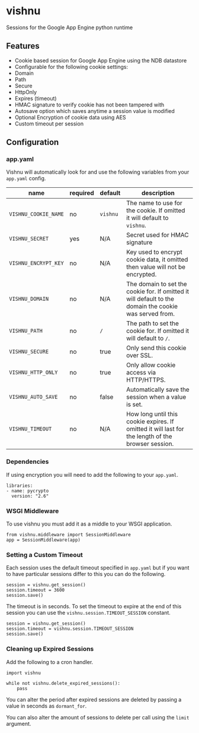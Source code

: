 # vishnu
Sessions for the Google App Engine python runtime

## Features

- Cookie based session for Google App Engine using the NDB datastore
- Configurable for the following cookie settings:
 - Domain
 - Path
 - Secure
 - HttpOnly
 - Expires (timeout)
- HMAC signature to verify cookie has not been tampered with
- Autosave option which saves anytime a session value is modified
- Optional Encryption of cookie data using AES
- Custom timeout per session

## Configuration

### app.yaml
Vishnu will automatically look for and use the following variables from your `app.yaml` config.

| name | required | default | description |
| ---- | -------- | ------- | ----------- |
| `VISHNU_COOKIE_NAME` | no |  `vishnu` | The name to use for the cookie. If omitted it will default to `vishnu`. |
| `VISHNU_SECRET` | yes | N/A | Secret used for HMAC signature |
| `VISHNU_ENCRYPT_KEY` | no | N/A | Key used to encrypt cookie data, it omitted then value will not be encrypted. |
| `VISHNU_DOMAIN` | no | N/A | The domain to set the cookie for. If omitted it will default to the domain the cookie was served from. |
| `VISHNU_PATH` | no | `/` | The path to set the cookie for. If omitted it will default to `/`. |
| `VISHNU_SECURE` | no | true | Only send this cookie over SSL. |
| `VISHNU_HTTP_ONLY` | no | true | Only allow cookie access via HTTP/HTTPS. |
| `VISHNU_AUTO_SAVE` | no | false | Automatically save the session when a value is set. |
| `VISHNU_TIMEOUT` | no | N/A | How long until this cookie expires. If omitted it will last for the length of the browser session. |

### Dependencies

If using encryption you will need to add the following to your `app.yaml`.
```
libraries:
- name: pycrypto
  version: "2.6"
```

### WSGI Middleware

To use vishnu you must add it as a middle to your WSGI application.
```
from vishnu.middleware import SessionMiddleware
app = SessionMiddleware(app)
```

### Setting a Custom Timeout

Each session uses the default timeout specified in `app.yaml` but if you want to
have particular sessions differ to this you can do the following.
```
session = vishnu.get_session()
session.timeout = 3600
session.save()
```
The timeout is in seconds. To set the timeout to expire at the end of this session
 you can use the `vishnu.session.TIMEOUT_SESSION` constant.
```
session = vishnu.get_session()
session.timeout = vishnu.session.TIMEOUT_SESSION
session.save()
```

### Cleaning up Expired Sessions

Add the following to a cron handler.
```
import vishnu

while not vishnu.delete_expired_sessions():
    pass
```

You can alter the period after expired sessions are deleted by passing a value in
seconds as `dormant_for`.

You can also alter the amount of sessions to delete per call using the `limit` argument.
